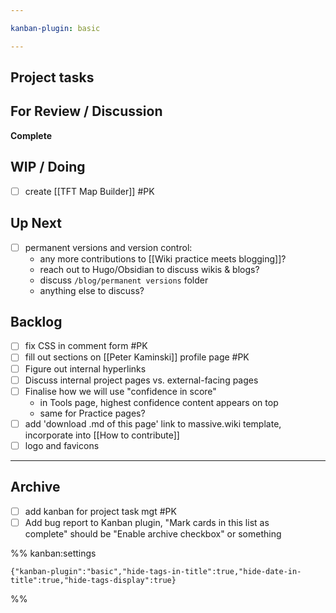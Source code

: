 ```yaml
---

kanban-plugin: basic

---
```


## Project tasks



## For Review / Discussion

**Complete**


## WIP / Doing

- [ ] create [[TFT Map Builder]] #PK

## Up Next

* [ ] permanent versions and version control: 
	* any more contributions to [[Wiki practice meets blogging]]? 
	* reach out to Hugo/Obsidian to discuss wikis & blogs?
	* discuss `/blog/permanent versions` folder
	* anything else to discuss?



## Backlog

- [ ] fix CSS in comment form #PK
- [ ] fill out sections on [[Peter Kaminski]] profile page #PK
- [ ] Figure out internal hyperlinks
- [ ] Discuss internal project pages vs. external-facing pages
- [ ] Finalise how we will use "confidence in score"
	- in Tools page, highest confidence content appears on top
	- same for Practice pages?
- [ ] add 'download .md of this page' link to massive.wiki template, incorporate into [[How to contribute]]
- [ ] logo and favicons

***

## Archive

- [ ] add kanban for project task mgt #PK
- [ ] Add bug report to Kanban plugin, "Mark cards in this list as<br>complete" should be "Enable archive checkbox" or something

%% kanban:settings
```
{"kanban-plugin":"basic","hide-tags-in-title":true,"hide-date-in-title":true,"hide-tags-display":true}
```
%%